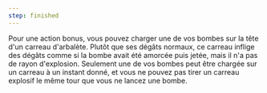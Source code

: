 ```yaml
---
step: finished
---
```

Pour une action bonus, vous pouvez charger une de vos bombes sur la tête d'un carreau d'arbalète. Plutôt que ses dégâts normaux, ce carreau inflige des dégâts comme si la bombe avait été amorcée puis jetée, mais il n'a pas de rayon d'explosion. Seulement une de vos bombes peut être chargée sur un carreau à un instant donné, et vous ne pouvez pas tirer un carreau explosif le même tour que vous ne lancez une bombe.